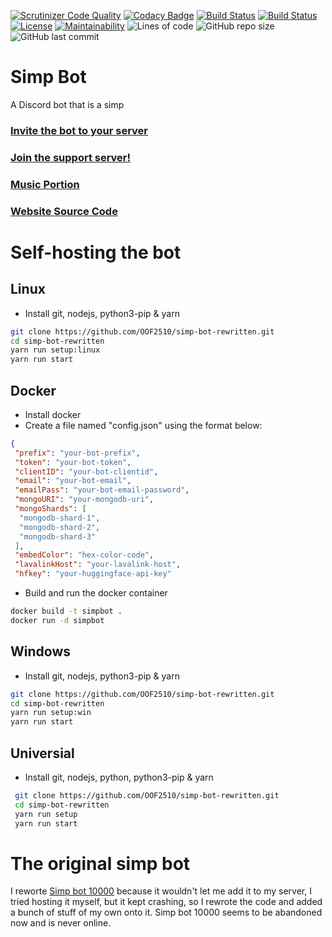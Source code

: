[![Scrutinizer Code Quality](https://scrutinizer-ci.com/g/OOF2510/simp-bot-rewritten/badges/quality-score.png?b=master)](https://scrutinizer-ci.com/g/OOF2510/simp-bot-rewritten/?branch=master)
[![Codacy Badge](https://api.codacy.com/project/badge/Grade/10f27f4ae9404b73bddb1e34f7754f6d)](https://app.codacy.com/gh/OOF2510/simp-bot-rewritten?utm_source=github.com&utm_medium=referral&utm_content=OOF2510/simp-bot-rewritten&utm_campaign=Badge_Grade_Settings)
[![Build Status](https://img.shields.io/github/forks/oof2510/simp-bot-rewritten.svg)](https://github.com/oof2510/simp-bot-rewritten)
[![Build Status](https://img.shields.io/github/stars/oof2510/simp-bot-rewritten.svg)](https://github.com/oof2510/simp-bot-rewritten)
[![License](https://img.shields.io/github/license/oof2510/simp-bot-rewritten.svg)](https://github.com/oof2510/simp-bot-rewritten)
[![Maintainability](https://api.codeclimate.com/v1/badges/4c542ad2130b91018c63/maintainability)](https://codeclimate.com/github/OOF2510/simp-bot-rewritten/maintainability)
![Lines of code](https://img.shields.io/tokei/lines/github/oof2510/simp-bot-rewritten)
![GitHub repo size](https://img.shields.io/github/repo-size/oof2510/simp-bot-rewritten)
![GitHub last commit](https://img.shields.io/github/last-commit/oof2510/simp-bot-rewritten)

# Simp Bot

A Discord bot that is a simp

### [Invite the bot to your server](https://discord.com/api/oauth2/authorize?client_id=808822189905936405&permissions=8&scope=bot)

### [Join the support server!](https://discord.gg/zHtfa8GdPx)

### [Music Portion](https://github.com/OOF2510/simp-bot-music)

### [Website Source Code](https://github.com/OOF2510/simp-bot-site)

# Self-hosting the bot

## Linux

- Install git, nodejs, python3-pip & yarn

```bash
git clone https://github.com/OOF2510/simp-bot-rewritten.git
cd simp-bot-rewritten
yarn run setup:linux
yarn run start
```

## Docker

- Install docker
- Create a file named "config.json" using the format below:

```json
{
 "prefix": "your-bot-prefix",
 "token": "your-bot-token",
 "clientID": "your-bot-clientid",
 "email": "your-bot-email",
 "emailPass": "your-bot-email-password",
 "mongoURI": "your-mongodb-uri",
 "mongoShards": [
  "mongodb-shard-1",
  "mongodb-shard-2",
  "mongodb-shard-3"
 ],
 "embedColor": "hex-color-code",
 "lavalinkHost": "your-lavalink-host",
 "hfkey": "your-huggingface-api-key"
```

- Build and run the docker container

```bash
docker build -t simpbot .
docker run -d simpbot
```

## Windows

- Install git, nodejs, python3-pip & yarn

```bash
git clone https://github.com/OOF2510/simp-bot-rewritten.git
cd simp-bot-rewritten
yarn run setup:win
yarn run start
```

## Universial

- Install git, nodejs, python, python3-pip & yarn

```bash
 git clone https://github.com/OOF2510/simp-bot-rewritten.git
 cd simp-bot-rewritten
 yarn run setup
 yarn run start
```

# The original simp bot

I reworte [Simp bot 10000](https://discordbotlist.com/bots/simp-bot-10000) because it wouldn't let me add it to my server, I tried hosting it myself, but it
kept crashing, so I rewrote the code and added a bunch of stuff of my own onto it. Simp bot 10000 seems to be abandoned now and is never online.
